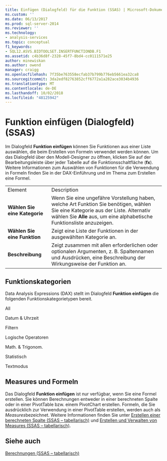 ```yaml
---
title: Einfügen (Dialogfeld) für die Funktion (SSAS) | Microsoft-Dokumentation
ms.custom: ''
ms.date: 06/13/2017
ms.prod: sql-server-2014
ms.reviewer: ''
ms.technology:
- analysis-services
ms.topic: conceptual
f1_keywords:
- SQL12.ASVS.BIDTOOLSET.INSERTFUNCTIONDB.F1
ms.assetid: c4b36d8f-2328-45f7-8bd4-cc0111571e25
author: minewiskan
ms.author: owend
manager: craigg
ms.openlocfilehash: 7f35be763558ecfab37b799b776eb5661ea32ca8
ms.sourcegitcommit: 3da2edf82763852cff6772a1a282ace3034b4936
ms.translationtype: MT
ms.contentlocale: de-DE
ms.lasthandoff: 10/02/2018
ms.locfileid: "48125942"
---
```

# <a name="insert-function-dialog-box-ssas"></a>Funktion einfügen (Dialogfeld) (SSAS)
  Im Dialogfeld **Funktion einfügen** können Sie Funktionen aus einer Liste auswählen, die beim Erstellen von Formeln verwendet werden können. Um das Dialogfeld über den Modell-Designer zu öffnen, klicken Sie auf der Bearbeitungsleiste über jeder Tabelle auf die Funktionsschaltfläche (**fx**). Weitere Informationen zum Auswählen von Funktionen für die Verwendung in Formeln finden Sie in der DAX-Einführung und im Thema zum Erstellen eine Formel.  
  
|||  
|-|-|  
|Element|Description|  
|**Wählen Sie eine Kategorie**|Wenn Sie eine ungefähre Vorstellung haben, welche Art Funktion Sie benötigen, wählen Sie eine Kategorie aus der Liste. Alternativ wählen Sie **Alle** aus, um eine alphabetische Funktionsliste anzuzeigen.|  
|**Wählen Sie eine Funktion**|Zeigt eine Liste der Funktionen in der ausgewählten Kategorie an.|  
|**Beschreibung**|Zeigt zusammen mit allen erforderlichen oder optionalen Argumenten, z. B. Spaltennamen und Ausdrücken, eine Beschreibung der Wirkungsweise der Funktion an.|  
  
## <a name="function-categories"></a>Funktionskategorien  
 Data Analysis Expressions (DAX) stellt im Dialogfeld **Funktion einfügen** die folgenden Funktionskategorietypen bereit.  
  
 All  
  
 Datum & Uhrzeit  
  
 Filtern  
  
 Logische Operatoren  
  
 Math. & Trigonom.  
  
 Statistisch  
  
 Textmodus  
  
## <a name="measures-and-formulas"></a>Measures und Formeln  
 Das Dialogfeld **Funktion einfügen** ist nur verfügbar, wenn Sie eine Formel erstellen. Sie können Berechnungen entweder in einer berechneten Spalte oder in einer PivotTable bzw. einem PivotChart erstellen. Formeln, die Sie ausdrücklich zur Verwendung in einer PivotTable erstellen, werden auch als *Measures*bezeichnet. Weitere Informationen finden Sie unter [Erstellen einer berechneten Spalte &#40;SSAS – tabellarisch&#41;](tabular-models/ssas-calculated-columns-create-a-calculated-column.md) und [Erstellen und Verwalten von Measures &#40;SSAS – tabellarisch&#41;](tabular-models/measures-ssas-tabular.md).  
  
## <a name="see-also"></a>Siehe auch  
 [Berechnungen &#40;SSAS – tabellarisch&#41;](tabular-models/calculations-ssas-tabular.md)  
  
  

